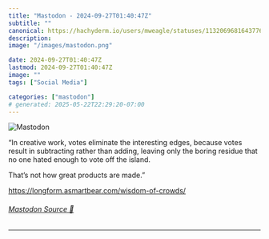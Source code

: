 ```yaml
---
title: "Mastodon - 2024-09-27T01:40:47Z"
subtitle: ""
canonical: https://hachyderm.io/users/mweagle/statuses/113206968164377611
description:
image: "/images/mastodon.png"

date: 2024-09-27T01:40:47Z
lastmod: 2024-09-27T01:40:47Z
image: ""
tags: ["Social Media"]

categories: ["mastodon"]
# generated: 2025-05-22T22:29:20-07:00
---
```

![Mastodon](/images/mastodon.png)

<p>“In creative work, votes eliminate the interesting edges, because votes result in subtracting rather than adding, leaving only the boring residue that no one hated enough to vote off the island.</p><p>That’s not how great products are made.”</p><p><a href="https://longform.asmartbear.com/wisdom-of-crowds/" target="_blank" rel="nofollow noopener noreferrer" translate="no"><span class="invisible">https://</span><span class="ellipsis">longform.asmartbear.com/wisdom</span><span class="invisible">-of-crowds/</span></a></p>


###### [Mastodon Source 🐘](https://hachyderm.io/@mweagle/113206968164377611)

___
